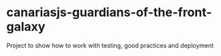 # canariasjs-guardians-of-the-front-galaxy
Project to show how to work with testing, good practices and deployment
